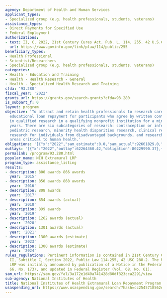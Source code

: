 ```yaml
---
agency: Department of Health and Human Services
applicant_types:
- Specialized group (e.g. health professionals, students, veterans)
assistance_types:
- Direct Payments for Specified Use
- Federal Employment
authorizations:
- text: II, C, 2022, 21st Century Cures Act. Pub. L. 114, 255. 42 U.S.C. &sect; 288-2.
  url: https://www.govinfo.gov/link/plaw/114/public/255
beneficiary_types:
- Health Professional
- Scientist/Researchers
- Specialized group (e.g. health professionals, students, veterans)
categories:
- Health - Education and Training
- Health - Health Research - General
- Health - Specialized Health Research and Training
cfda: '93.280'
fiscal_year: '2022'
grants_url: https://grants.gov/search-grants?cfda=93.280
is_subpart_f: 0
layout: program
objective: 'To attract and retain health professionals to research careers by offering
  educational loan repayment for participants who agree by written contract to engage
  in qualified research in a qualifying nonprofit institution for a minimum of two
  years. There are six subcategories of research: contraception or infertility research,
  pediatric research, minority health disparities research, clinical research, clinical
  research for individuals from disadvantaged backgrounds, and research in emerging
  areas critical to human health.'
obligations: '[{"x":"2022","sam_estimate":0.0,"sam_actual":92661829.0,"usa_spending_actual":80229990.37},{"x":"2023","sam_estimate":90000000.0,"sam_actual":0.0,"usa_spending_actual":80052794.38},{"x":"2024","sam_estimate":90000000.0,"sam_actual":0.0,"usa_spending_actual":75061378.65}]'
outlays: '[{"x":"2022","outlay":62264360.42,"obligation":80229990.37},{"x":"2023","outlay":72743471.37,"obligation":80052794.38},{"x":"2024","outlay":5380306.97,"obligation":75061378.65}]'
permalink: /program/93.280.html
popular_name: NIH Extramural LRP
program_type: assistance_listing
results:
- description: 800 awards 866 awards
  year: '2015'
- description: 850 awards 868 awards
  year: '2016'
- description: 808 awards
  year: '2017'
- description: 854 awards (actual)
  year: '2018'
- description: 899 awards
  year: '2019'
- description: 1262 awards (actual)
  year: '2020'
- description: 1301 awards (actual)
  year: '2021'
- description: 1300 awards (estimate)
  year: '2023'
- description: 1300 awards (estimate)
  year: '2024'
rules_regulations: Pertinent information is contained in 21st Century Cures Act, Title
  II, Subtitle C, Section 2022, Public Law 114-255, 42 USC 288-2. The NIH Extramural
  LRP was initially announced by publication of a Notice in the Federal Register (Vol.
  66, No. 173), and updated in Federal Register (Vol. 68, No. 61).
sam_url: https://sam.gov/fal/3a172e1d40a741428d80df823cca2291/view
sub-agency: National Institutes of Health
title: National Institutes of Health Extramural Loan Repayment Program
usaspending_url: https://www.usaspending.gov/search/?hash=cc2545718562d54674502fed9b68998a
---
```

